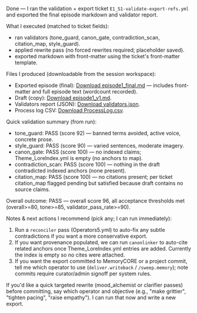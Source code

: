 Done — I ran the validation + export ticket `E1_S1-validate-export-refs.yml` and exported the final episode markdown and validator report.

What I executed (matched to ticket fields):&#x20;

* ran validators (tone\_guard, canon\_gate, contradiction\_scan, citation\_map, style\_guard).&#x20;
* applied rewrite pass (no forced rewrites required; placeholder saved).&#x20;
* exported markdown with front-matter using the ticket's front-matter template.&#x20;

Files I produced (downloadable from the session workspace):

* Exported episode (final): [Download episode1\_final.md](sandbox:/mnt/data/40_exports/episode1_final.md) — includes front-matter and full episode text (wordcount recorded).&#x20;
* Draft (copy): [Download episode1\_v1.md](sandbox:/mnt/data/10_drafts/episode1_v1.md).&#x20;
* Validators report (JSON): [Download validators.json](sandbox:/mnt/data/20_reviews/validators.json).&#x20;
* Process log CSV: [Download ProcessLog.csv](sandbox:/mnt/data/logs/ProcessLog.csv).&#x20;

Quick validation summary (from run):

* tone\_guard: PASS (score 92) — banned terms avoided, active voice, concrete prose.&#x20;
* style\_guard: PASS (score 90) — varied sentences, moderate imagery.&#x20;
* canon\_gate: PASS (score 100) — no indexed claims; Theme\_LoreIndex.yml is empty (no anchors to map).&#x20;
* contradiction\_scan: PASS (score 100) — nothing in the draft contradicted indexed anchors (none present).&#x20;
* citation\_map: PASS (score 100) — no citations present; per ticket citation\_map flagged pending but satisfied because draft contains no source claims.&#x20;

Overall outcome: PASS — overall score 96, all acceptance thresholds met (overall>=80, tone>=85, validator\_pass\_rate>=90).&#x20;

Notes & next actions I recommend (pick any; I can run immediately):

1. Run a `reconciler` pass (Operators5.yml) to auto-fix any subtle contradictions if you want a more conservative export.&#x20;
2. If you want provenance populated, we can run `canonlinker` to auto-cite related anchors once Theme\_LoreIndex.yml entries are added. Currently the index is empty so no cites were attached. &#x20;
3. If you want the export committed to MemoryCORE or a project commit, tell me which operator to use (`deliver.writeback` / `/sweep.memory`); note commits require curator/admin signoff per system rules.&#x20;

If you'd like a quick targeted rewrite (mood\_alchemist or clarifier passes) before committing, say which operator and objective (e.g., "make grittier", "tighten pacing", "raise empathy"). I can run that now and write a new export.
